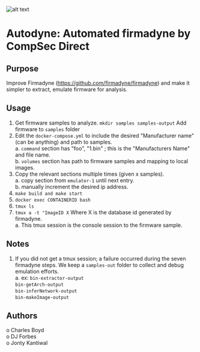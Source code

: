 ![alt text](https://github.com/compsecdirect/autodyne/blob/main/Autodyne-CompSecDirect.png "Autodyne logo")  

# Autodyne: Automated firmadyne by CompSec Direct

## Purpose

Improve Firmadyne (https://github.com/firmadyne/firmadyne) and make it simpler to extract, emulate firmware for analysis.  

## Usage

1. Get firmware samples to analyze. ```mkdir samples samples-output``` Add firmware to ```samples``` folder
2. Edit the ```docker-compose.yml``` to include the desired "Manufacturer name" (can be anything) and path to samples.  
a. ```command``` section has  "foo", "1.bin" ; this is the "Manufacturers Name" and file name.  
b. ```volumes``` section has path to firmware samples and mapping to local images.  
3. Copy the relevant sections multiple times (given x samples).  
a. copy section from ```emulator-1``` until next entry.   
b. manually increment the desired ip address.  
4. ```make build and make start```  
5. ```docker exec CONTAINERID bash```  
6. ```tmux ls```  
7. ```tmux a -t "ImageID X```  Where X is the database id generated by firmadyne.  
a. This tmux session is the console session to the firmware sample.

## Notes

1. If you did not get a tmux session; a failure occurred during the seven firmadyne steps. We keep a ```samples-out``` folder to collect and debug emulation efforts.  
a. ex: ```bin-extractor-output```  
```bin-getArch-output  ```  
```bin-inferNetwork-output```     
```bin-makeImage-output```  

## Authors
o Charles Boyd  
o DJ Forbes  
o Jonty Kantiwal
